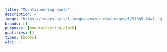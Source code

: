 ```yaml
---
title: "Mountaineering boots"
description: ~
image: "https://images-na.ssl-images-amazon.com/images/I/516q5-A0wJL.jpg"
brands: []
purposes: [mountaineering-cloth]
qualities: []
types: [boots]
wiki: ~
---
```

